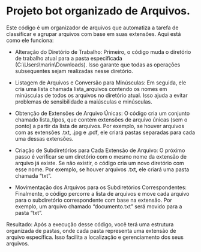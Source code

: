 # Projeto bot organizado de Arquivos.

Este código é um organizador de arquivos que automatiza a tarefa de classificar e agrupar arquivos com base em suas extensões. Aqui está como ele funciona:

- Alteração do Diretório de Trabalho:
Primeiro, o código muda o diretório de trabalho atual para a pasta especificada (C:\Users\marin\Downloads). Isso garante que todas as operações subsequentes sejam realizadas nesse diretório.



- Listagem de Arquivos e Conversão para Minúsculas:
Em seguida, ele cria uma lista chamada lista_arquivos contendo os nomes em minúsculas de todos os arquivos no diretório atual. Isso ajuda a evitar problemas de sensibilidade a maiúsculas e minúsculas.


- Obtenção de Extensões de Arquivo Únicas:
O código cria um conjunto chamado lista_tipos, que contém extensões de arquivo únicas (sem o ponto) a partir da lista de arquivos. Por exemplo, se houver arquivos com as extensões .txt, .jpg e .pdf, ele criará pastas separadas para cada uma dessas extensões.


- Criação de Subdiretórios para Cada Extensão de Arquivo:
O próximo passo é verificar se um diretório com o mesmo nome da extensão de arquivo já existe. Se não existir, o código cria um novo diretório com esse nome. Por exemplo, se houver arquivos .txt, ele criará uma pasta chamada “txt”.


- Movimentação dos Arquivos para os Subdiretórios Correspondentes:
Finalmente, o código percorre a lista de arquivos e move cada arquivo para o subdiretório correspondente com base na extensão. Por exemplo, um arquivo chamado “documento.txt” será movido para a pasta “txt”.


Resultado: Após a execução desse código, você terá uma estrutura organizada de pastas, onde cada pasta representa uma extensão de arquivo específica. Isso facilita a localização e gerenciamento dos seus arquivos.

